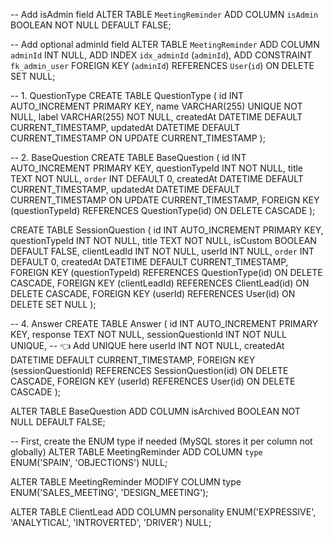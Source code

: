 -- Add isAdmin field
ALTER TABLE `MeetingReminder`
ADD COLUMN `isAdmin` BOOLEAN NOT NULL DEFAULT FALSE;

-- Add optional adminId field
ALTER TABLE `MeetingReminder`
ADD COLUMN `adminId` INT NULL,
ADD INDEX `idx_adminId` (`adminId`),
ADD CONSTRAINT `fk_admin_user` FOREIGN KEY (`adminId`) REFERENCES `User`(`id`) ON DELETE SET NULL;

-- 1. QuestionType
CREATE TABLE QuestionType (
id INT AUTO_INCREMENT PRIMARY KEY,
name VARCHAR(255) UNIQUE NOT NULL,
label VARCHAR(255) NOT NULL,
createdAt DATETIME DEFAULT CURRENT_TIMESTAMP,
updatedAt DATETIME DEFAULT CURRENT_TIMESTAMP ON UPDATE CURRENT_TIMESTAMP
);

-- 2. BaseQuestion
CREATE TABLE BaseQuestion (
id INT AUTO_INCREMENT PRIMARY KEY,
questionTypeId INT NOT NULL,
title TEXT NOT NULL,
`order` INT DEFAULT 0,
createdAt DATETIME DEFAULT CURRENT_TIMESTAMP,
updatedAt DATETIME DEFAULT CURRENT_TIMESTAMP ON UPDATE CURRENT_TIMESTAMP,
FOREIGN KEY (questionTypeId) REFERENCES QuestionType(id) ON DELETE CASCADE
);

CREATE TABLE SessionQuestion (
id INT AUTO_INCREMENT PRIMARY KEY,
questionTypeId INT NOT NULL,
title TEXT NOT NULL,
isCustom BOOLEAN DEFAULT FALSE,
clientLeadId INT NOT NULL,
userId INT NULL,
`order` INT DEFAULT 0,
createdAt DATETIME DEFAULT CURRENT_TIMESTAMP,
FOREIGN KEY (questionTypeId) REFERENCES QuestionType(id) ON DELETE CASCADE,
FOREIGN KEY (clientLeadId) REFERENCES ClientLead(id) ON DELETE CASCADE,
FOREIGN KEY (userId) REFERENCES User(id) ON DELETE SET NULL
);

-- 4. Answer
CREATE TABLE Answer (
id INT AUTO_INCREMENT PRIMARY KEY,
response TEXT NOT NULL,
sessionQuestionId INT NOT NULL UNIQUE, -- 👈 Add UNIQUE here
userId INT NOT NULL,
createdAt DATETIME DEFAULT CURRENT_TIMESTAMP,
FOREIGN KEY (sessionQuestionId) REFERENCES SessionQuestion(id) ON DELETE CASCADE,
FOREIGN KEY (userId) REFERENCES User(id) ON DELETE CASCADE
);

ALTER TABLE BaseQuestion
ADD COLUMN isArchived BOOLEAN NOT NULL DEFAULT FALSE;

-- First, create the ENUM type if needed (MySQL stores it per column not globally)
ALTER TABLE MeetingReminder
ADD COLUMN `type` ENUM('SPAIN', 'OBJECTIONS') NULL;

ALTER TABLE MeetingReminder
MODIFY COLUMN type ENUM('SALES_MEETING', 'DESIGN_MEETING');

ALTER TABLE ClientLead
ADD COLUMN personality ENUM('EXPRESSIVE', 'ANALYTICAL', 'INTROVERTED', 'DRIVER') NULL;
